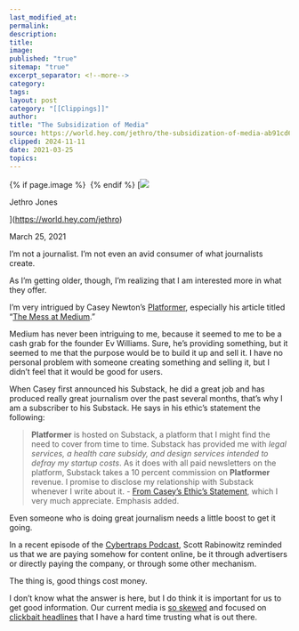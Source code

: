 ```yaml
---
last_modified_at: 
permalink: 
description: 
title: 
image: 
published: "true"
sitemap: "true"
excerpt_separator: <!--more-->
category: 
tags: 
layout: post
category: "[[Clippings]]"
author: 
title: "The Subsidization of Media"
source: https://world.hey.com/jethro/the-subsidization-of-media-ab91cd65
clipped: 2024-11-11
date: 2021-03-25
topics: 
---
```



{% if page.image %} <img src="{{ page.image }}" alt=""> {% endif %}
[![](https://world.hey.com/jethro/avatar-40bd048fb7cc6850d42ef0957b5f0c498bfea84d)

Jethro Jones

](https://world.hey.com/jethro)

March 25, 2021

I’m not a journalist. I’m not even an avid consumer of what journalists create.

As I’m getting older, though, I’m realizing that I am interested more in what they offer.

I’m very intrigued by Casey Newton’s [Platformer](https://www.platformer.news/), especially his article titled “[The Mess at Medium](https://www.platformer.news/p/-the-mess-at-medium?utm_campaign=post&utm_medium=web&utm_source=copy).”

Medium has never been intriguing to me, because it seemed to me to be a cash grab for the founder Ev Williams. Sure, he’s providing something, but it seemed to me that the purpose would be to build it up and sell it. I have no personal problem with someone creating something and selling it, but I didn’t feel that it would be good for users. 

When Casey first announced his Substack, he did a great job and has produced really great journalism over the past several months, that’s why I am a subscriber to his Substack. He says in his ethic’s statement the following:

> **Platformer** is hosted on Substack, a platform that I might find the need to cover from time to time. Substack has provided me with *legal services, a health care subsidy, and design services intended to defray my startup costs*. As it does with all paid newsletters on the platform, Substack takes a 10 percent commission on **Platformer** revenue. I promise to disclose my relationship with Substack whenever I write about it. - [From Casey’s Ethic’s Statement](https://www.notion.so/Ethics-Policy-e8ee22c0ce7b4228b5da482a83b2ab76), which I very much appreciate. Emphasis added.

Even someone who is doing great journalism needs a little boost to get it going.

In a recent episode of the [Cybertraps Podcast](https://cybertraps.com/23), Scott Rabinowitz reminded us that we are paying somehow for content online, be it through advertisers or directly paying the company, or through some other mechanism.

The thing is, good things cost money.

I don’t know what the answer is here, but I do think it is important for us to get good information. Our current media is [so skewed](https://www.allsides.com/unbiased-balanced-news) and focused on [clickbait headlines](https://blog.tjcx.me/p/new-york-times-ab-testing) that I have a hard time trusting what is out there.